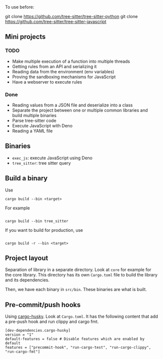 To use before:

git clone https://github.com/tree-sitter/tree-sitter-python
git clone https://github.com/tree-sitter/tree-sitter-javascript


## Mini projects

### TODO

 - Make multiple execution of a function into multiple threads
 - Getting rules from an API and serializing it
 - Reading data from the environment (env variables)
 - Proving the sandboxing mechanisms for JavaScript
 - Have a webserver to execute rules

### Done

 - Reading values from a JSON file and deserialize into a class
 - Separate the project between one or multiple common libraries and build multiple binaries
 - Parse tree-sitter code
 - Execute JavaScript with Deno
 - Reading a YAML file


## Binaries

 - `exec_js`: execute JavaScript using Deno
 - `tree_sitter`: tree sitter query

## Build a binary

Use

```shell
cargo build --bin <target>

```

For example

```shell

cargo build --bin tree_sitter

```

If you want to build for production, use

```shell

cargo build -r --bin <target> 
```


## Project layout

Separation of library in a separate directory. Look at `core` for example for the core library.
This directory has its own `Cargo.toml` file to build the library and its dependencies.

Then, we have each binary in `src/bin`. These binaries are what is built.


## Pre-commit/push hooks

Using [cargo-husky](https://lib.rs/crates/cargo-husky).
Look at `Cargo.toml`. It has the following content that add a pre-push hook and run clippy and cargo fmt.

```
[dev-dependencies.cargo-husky]
version = "1"
default-features = false # Disable features which are enabled by default
features = ["precommit-hook", "run-cargo-test", "run-cargo-clippy", "run-cargo-fmt"]
```



